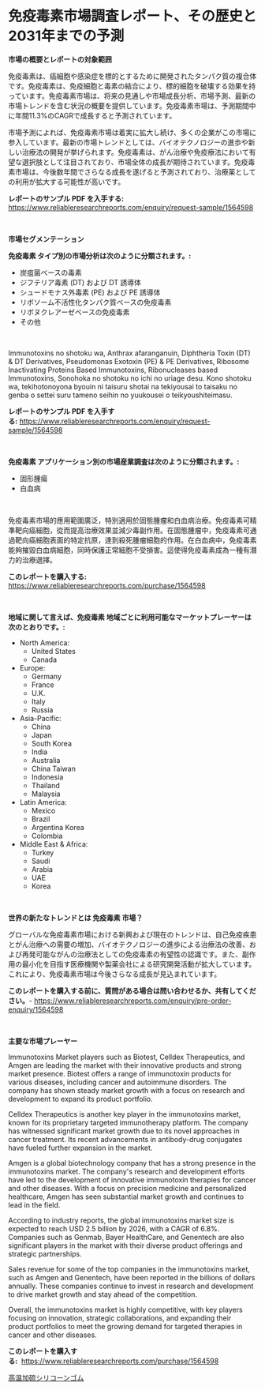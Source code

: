 <p><h1>免疫毒素市場調査レポート、その歴史と2031年までの予測</h1></p><p><strong>市場の概要とレポートの対象範囲</strong></p>
<p><p>免疫毒素は、癌細胞や感染症を標的とするために開発されたタンパク質の複合体です。免疫毒素は、免疫細胞と毒素の結合により、標的細胞を破壊する効果を持っています。免疫毒素市場は、将来の見通しや市場成長分析、市場予測、最新の市場トレンドを含む状況の概要を提供しています。免疫毒素市場は、予測期間中に年間11.3%のCAGRで成長すると予測されています。</p><p>市場予測によれば、免疫毒素市場は着実に拡大し続け、多くの企業がこの市場に参入しています。最新の市場トレンドとしては、バイオテクノロジーの進歩や新しい治療法の開発が挙げられます。免疫毒素は、がん治療や免疫療法において有望な選択肢として注目されており、市場全体の成長が期待されています。免疫毒素市場は、今後数年間でさらなる成長を遂げると予測されており、治療薬としての利用が拡大する可能性が高いです。</p></p>
<p><strong>レポートのサンプル PDF を入手する:</strong> <a href="https://www.reliableresearchreports.com/enquiry/request-sample/1564598">https://www.reliableresearchreports.com/enquiry/request-sample/1564598</a></p>
<p>&nbsp;</p>
<p><strong>市場セグメンテーション</strong></p>
<p><strong>免疫毒素 タイプ別の市場分析は次のように分類されます。:</strong></p>
<p><ul><li>炭疽菌ベースの毒素</li><li>ジフテリア毒素 (DT) および DT 誘導体</li><li>シュードモナス外毒素 (PE) および PE 誘導体</li><li>リボソーム不活性化タンパク質ベースの免疫毒素</li><li>リボヌクレアーゼベースの免疫毒素</li><li>その他</li></ul></p>
<p>&nbsp;</p>
<p><p>Immunotoxins no shotoku wa, Anthrax afaranganuin, Diphtheria Toxin (DT) & DT Derivatives, Pseudomonas Exotoxin (PE) & PE Derivatives, Ribosome Inactivating Proteins Based Immunotoxins, Ribonucleases based Immunotoxins, Sonohoka no shotoku no ichi no uriage desu. Kono shotoku wa, tekihotonoyona byouin ni taisuru shotai na tekiyousai to taisaku no genba o settei suru tameno seihin no yuukousei o teikyoushiteimasu.</p></p>
<p><strong>レポートのサンプル PDF を入手する:</strong>&nbsp;<a href="https://www.reliableresearchreports.com/enquiry/request-sample/1564598">https://www.reliableresearchreports.com/enquiry/request-sample/1564598</a></p>
<p>&nbsp;</p>
<p><strong> 免疫毒素 アプリケーション別の市場産業調査は次のように分類されます。:</strong></p>
<p><ul><li>固形腫瘍</li><li>白血病</li></ul></p>
<p>&nbsp;</p>
<p><p>免疫毒素市場的應用範圍廣泛，特別適用於固態腫瘤和白血病治療。免疫毒素可精準靶向癌細胞，從而提高治療效果並減少毒副作用。在固態腫瘤中，免疫毒素可通過靶向癌細胞表面的特定抗原，達到殺死腫瘤細胞的作用。在白血病中，免疫毒素能夠摧毀白血病細胞，同時保護正常細胞不受損害。這使得免疫毒素成為一種有潛力的治療選擇。</p></p>
<p><strong>このレポートを購入する:</strong>&nbsp; <a href="https://www.reliableresearchreports.com/purchase/1564598">https://www.reliableresearchreports.com/purchase/1564598</a></p>
<p>&nbsp;</p>
<p><strong>地域に関して言えば、免疫毒素 地域ごとに利用可能なマーケットプレーヤーは次のとおりです。:</strong></p>
<p><ul>
    <li>
        North America:
        <ul>
            <li>United States</li>
            <li>Canada</li>
        </ul>
    </li>
    <li>
        Europe:
        <ul>
            <li>Germany</li>
            <li>France</li>
            <li>U.K.</li>
            <li>Italy</li>
            <li>Russia</li>
        </ul>
    </li>
    <li>
        Asia-Pacific:
        <ul>
            <li>China</li>
            <li>Japan</li>
            <li>South Korea</li>
            <li>India</li>
            <li>Australia</li>
            <li>China Taiwan</li>
            <li>Indonesia</li>
            <li>Thailand</li>
            <li>Malaysia</li>
        </ul>
    </li>
    <li>
        Latin America:
        <ul>
            <li>Mexico</li>
            <li>Brazil</li>
            <li>Argentina Korea</li>
            <li>Colombia</li>
        </ul>
    </li>
    <li>
        Middle East & Africa:
        <ul>
            <li>Turkey</li>
            <li>Saudi</li>
            <li>Arabia</li>
            <li>UAE</li>
            <li>Korea</li>
        </ul>
    </li>
    </ul></p>
<p>&nbsp;</p>
<p><strong>世界の新たなトレンドとは 免疫毒素 市場？</strong></p>
<p><p>グローバルな免疫毒素市場における新興および現在のトレンドは、自己免疫疾患とがん治療への需要の増加、バイオテクノロジーの進歩による治療法の改善、および再発可能ながんの治療法としての免疫毒素の有望性の認識です。また、副作用の最小化を目指す医療機関や製薬会社による研究開発活動が拡大しています。これにより、免疫毒素市場は今後さらなる成長が見込まれています。</p></p>
<p><strong>このレポートを購入する前に、質問がある場合は問い合わせるか、共有してください。</strong>- <a href="https://www.reliableresearchreports.com/enquiry/pre-order-enquiry/1564598">https://www.reliableresearchreports.com/enquiry/pre-order-enquiry/1564598</a></p>
<p>&nbsp;</p>
<p><strong>主要な市場プレーヤー</strong></p>
<p><p>Immunotoxins Market players such as Biotest, Celldex Therapeutics, and Amgen are leading the market with their innovative products and strong market presence. Biotest offers a range of immunotoxin products for various diseases, including cancer and autoimmune disorders. The company has shown steady market growth with a focus on research and development to expand its product portfolio.</p><p>Celldex Therapeutics is another key player in the immunotoxins market, known for its proprietary targeted immunotherapy platform. The company has witnessed significant market growth due to its novel approaches in cancer treatment. Its recent advancements in antibody-drug conjugates have fueled further expansion in the market.</p><p>Amgen is a global biotechnology company that has a strong presence in the immunotoxins market. The company's research and development efforts have led to the development of innovative immunotoxin therapies for cancer and other diseases. With a focus on precision medicine and personalized healthcare, Amgen has seen substantial market growth and continues to lead in the field.</p><p>According to industry reports, the global immunotoxins market size is expected to reach USD 2.5 billion by 2026, with a CAGR of 6.8%. Companies such as Genmab, Bayer HealthCare, and Genentech are also significant players in the market with their diverse product offerings and strategic partnerships.</p><p>Sales revenue for some of the top companies in the immunotoxins market, such as Amgen and Genentech, have been reported in the billions of dollars annually. These companies continue to invest in research and development to drive market growth and stay ahead of the competition.</p><p>Overall, the immunotoxins market is highly competitive, with key players focusing on innovation, strategic collaborations, and expanding their product portfolios to meet the growing demand for targeted therapies in cancer and other diseases.</p></p>
<p><strong>このレポートを購入する:</strong>&nbsp;&nbsp;<a href="https://www.reliableresearchreports.com/purchase/1564598">https://www.reliableresearchreports.com/purchase/1564598</a></p>
<p><p><a href="https://medium.com/@samleite85/%E9%AB%98%E6%B8%A9%E7%A1%AB%E5%8C%96%E3%82%B7%E3%83%AA%E3%82%B3%E3%83%BC%E3%83%B3%E3%82%B4%E3%83%A0%E5%B8%82%E5%A0%B4-%E5%B8%82%E5%A0%B4cagr-%E5%B8%82%E5%A0%B4%E3%83%88%E3%83%AC%E3%83%B3%E3%83%89-%E3%81%8A%E3%82%88%E3%81%B3%E6%88%90%E9%95%B7%E6%88%A6%E7%95%A5%E3%81%AB%E9%96%A2%E3%81%99%E3%82%8B%E6%B4%9E%E5%AF%9F-815b94d1a8d7">高温加硫シリコーンゴム</a></p></p>